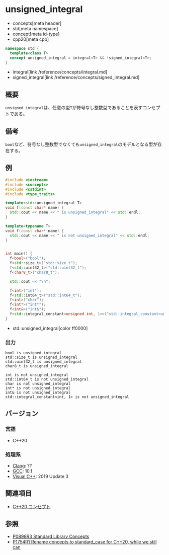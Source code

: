 # unsigned_integral
* concepts[meta header]
* std[meta namespace]
* concept[meta id-type]
* cpp20[meta cpp]

```cpp
namespace std {
  template<class T>
  concept unsigned_integral = integral<T> && !signed_integral<T>;
}
```
* integral[link /reference/concepts/integral.md]
* signed_integral[link /reference/concepts/signed_integral.md]

## 概要
`unsigned_integral`は、任意の型`T`が符号なし整数型であることを表すコンセプトである。

## 備考

`bool`など、符号なし整数型でなくても`unsigned_integral`のモデルとなる型が存在する。

## 例
```cpp example
#include <iostream>
#include <concepts>
#include <cstdint>
#include <type_traits>

template<std::unsigned_integral T>
void f(const char* name) {
  std::cout << name << " is unsigned_integral" << std::endl;
}

template<typename T>
void f(const char* name) {
  std::cout << name << " is not unsigned_integral" << std::endl;
}


int main() {
  f<bool>("bool");
  f<std::size_t>("std::size_t");
  f<std::uint32_t>("std::uint32_t");
  f<char8_t>("char8_t");

  std::cout << "\n";

  f<int>("int");
  f<std::int64_t>("std::int64_t");
  f<int>("char");
  f<int*>("int*");
  f<int&>("int&");
  f<std::integral_constant<unsigned int, 1>>("std::integral_constant<unsigned int, 1>");
}
```
* std::unsigned_integral[color ff0000]

### 出力
```tart
bool is unsigned_integral
std::size_t is unsigned_integral
std::uint32_t is unsigned_integral
char8_t is unsigned_integral

int is not unsigned_integral
std::int64_t is not unsigned_integral
char is not unsigned_integral
int* is not unsigned_integral
int& is not unsigned_integral
std::integral_constant<int, 1> is not unsigned_integral
```

## バージョン
### 言語
- C++20

### 処理系
- [Clang](/implementation.md#clang): ??
- [GCC](/implementation.md#gcc): 10.1
- [Visual C++](/implementation.md#visual_cpp): 2019 Update 3

## 関連項目

- [C++20 コンセプト](/lang/cpp20/concepts.md)

## 参照

- [P0898R3 Standard Library Concepts](http://www.open-std.org/jtc1/sc22/wg21/docs/papers/2018/p0898r3.pdf)
- [P1754R1 Rename concepts to standard_case for C++20, while we still can](http://www.open-std.org/jtc1/sc22/wg21/docs/papers/2019/p1754r1.pdf)

